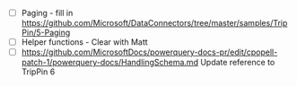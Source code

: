 - [ ] Paging - fill in https://github.com/Microsoft/DataConnectors/tree/master/samples/TripPin/5-Paging
- [ ] Helper functions - Clear with Matt
- [ ] https://github.com/MicrosoftDocs/powerquery-docs-pr/edit/cpopell-patch-1/powerquery-docs/HandlingSchema.md Update reference to TripPin 6
